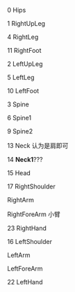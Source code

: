 0 Hips

1 RightUpLeg

4 RightLeg

11 RightFoot

2 LeftUpLeg

5 LeftLeg

10 LeftFoot

3 Spine

6 Spine1

9 Spine2

13 Neck 认为是肩即可

14 **Neck1**???

15 Head

17 RightShoulder

RightArm

RightForeArm 小臂

23 RightHand

16 LeftShoulder

LeftArm

LeftForeArm

22 LeftHand